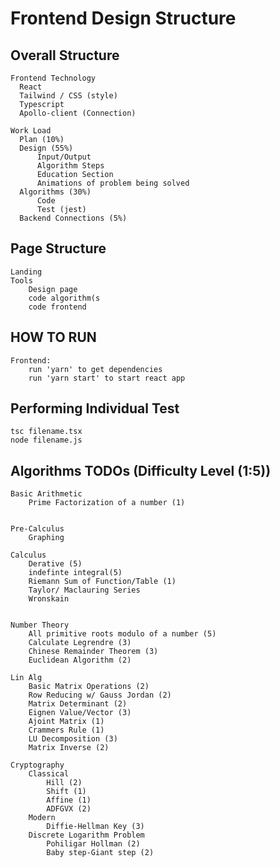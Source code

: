 # Frontend Design Structure

## Overall Structure

    Frontend Technology
      React
      Tailwind / CSS (style)
      Typescript
      Apollo-client (Connection)

    Work Load
      Plan (10%)
      Design (55%)
          Input/Output
          Algorithm Steps
          Education Section
          Animations of problem being solved
      Algorithms (30%)
          Code
          Test (jest)
      Backend Connections (5%)

## Page Structure

    Landing
    Tools
        Design page
        code algorithm(s
        code frontend

## HOW TO RUN

    Frontend:
        run 'yarn' to get dependencies
        run 'yarn start' to start react app

## Performing Individual Test

    tsc filename.tsx
    node filename.js

## Algorithms TODOs (Difficulty Level (1:5))

    Basic Arithmetic
        Prime Factorization of a number (1)


    Pre-Calculus
        Graphing

    Calculus
        Derative (5)
        indefinte integral(5)
        Riemann Sum of Function/Table (1)
        Taylor/ Maclauring Series
        Wronskain


    Number Theory
        All primitive roots modulo of a number (5)
        Calculate Legrendre (3)
        Chinese Remainder Theorem (3)
        Euclidean Algorithm (2)

    Lin Alg
        Basic Matrix Operations (2)
        Row Reducing w/ Gauss Jordan (2)
        Matrix Determinant (2)
        Eignen Value/Vector (3)
        Ajoint Matrix (1)
        Crammers Rule (1)
        LU Decomposition (3)
        Matrix Inverse (2)

    Cryptography
        Classical
            Hill (2)
            Shift (1)
            Affine (1)
            ADFGVX (2)
        Modern
            Diffie-Hellman Key (3)
        Discrete Logarithm Problem
            Pohiligar Hollman (2)
            Baby step-Giant step (2)

